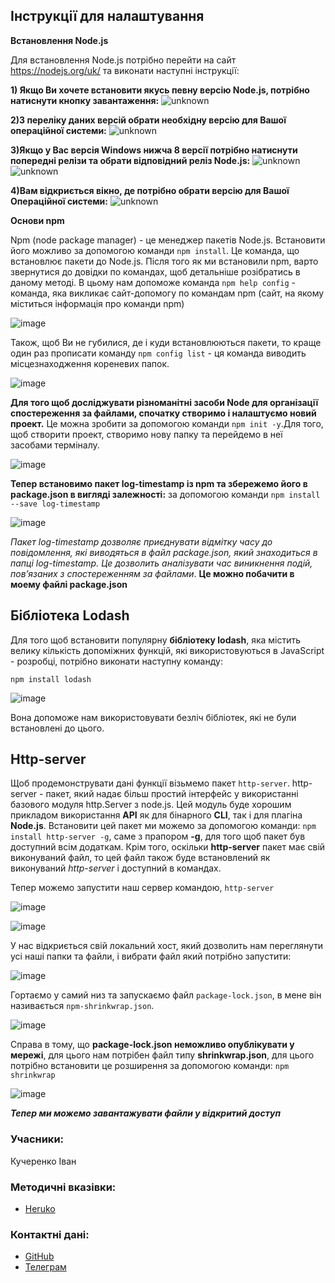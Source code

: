 ## Інструкції для налаштування

**Встановлення Node.js**

Для встановлення Node.js потрібно перейти на сайт https://nodejs.org/uk/ та виконати наступні інструкції:

  **1) Якщо Ви хочете встановити якусь певну версію Node.js, потрібно натиснути кнопку завантаження:**
  ![unknown](https://user-images.githubusercontent.com/66551575/114601421-284f8d00-9c9e-11eb-9fe6-76f2d939e5ef.png)
  
  **2)З переліку даних версій обрати необхідну версію для Вашої операційної системи:**
  ![unknown](https://user-images.githubusercontent.com/66551575/114601847-a57b0200-9c9e-11eb-9335-ef22a1d544e8.png)
  
  **3)Якщо у Вас версія Windows нижча 8 версії потрібно натиснути попередні релізи та обрати відповідний реліз Node.js:**
  ![unknown](https://user-images.githubusercontent.com/66551575/114601983-c8a5b180-9c9e-11eb-8a53-dc4ab85e165d.png)
  ![unknown](https://user-images.githubusercontent.com/66551575/114602160-f5f25f80-9c9e-11eb-8a33-bd18af696cde.png)
  
  **4)Вам відкриється вікно, де потрібно обрати версію для Вашої Операційної системи:**
  ![unknown](https://user-images.githubusercontent.com/66551575/114602258-13272e00-9c9f-11eb-9a9b-045c851f433b.png)

**Основи npm**

  Npm (node package manager) - це менеджер пакетів Node.js. Встановити його можливо за допомогою команди ```npm install```. Це команда, що встановлює пакети до Node.js.
  Після того як ми встановили npm, варто звернутися до довідки по командах, щоб детальніше розібратись в даному методі. В цьому нам допоможе команда ```npm help config``` - команда, яка викликає сайт-допомогу по командам npm (сайт, на якому міститься інформація про команди npm)
  
  ![image](https://user-images.githubusercontent.com/66551575/114604068-2b984800-9ca1-11eb-809e-c9034cf45e14.png)
  
  Також, щоб Ви не губилися, де і куди встановлюються пакети, то краще один раз прописати команду ```npm config list``` - ця команда виводить місцезнаходження кореневих папок.
  
  ![image](https://user-images.githubusercontent.com/66551575/114605001-4919e180-9ca2-11eb-8c21-4b5e04dfd5c1.png)
  
  **Для того щоб досліджувати різноманітні засоби Node для організації спостереження за файлами, спочатку створимо і налаштуємо новий проект.** Це можна зробити за допомогою команди ```npm init -y```.Для того, щоб створити проект, створимо нову папку та перейдемо в неї засобами терміналу.
  
  ![image](https://user-images.githubusercontent.com/66551575/114606485-fd683780-9ca3-11eb-82e0-8cd85a9c2f28.png)
  
  **Тепер встановимо пакет log-timestamp із npm та збережемо його в package.json в вигляді залежності:** за допомогою команди ```npm install --save log-timestamp```
  
  ![image](https://user-images.githubusercontent.com/66551575/114606864-81222400-9ca4-11eb-921b-21371211ce2f.png)
  
  *Пакет log-timestamp дозволяє приєднувати відмітку часу до повідомлення, які виводяться в файл package.json, який знаходиться в папці log-timestamp. Це дозволить аналізувати час виникнення подій, пов’язаних з спостереженням за файлами*. **Це можно побачити в моему файлі package.json**
  
  ## Бібліотека Lodash
  
  Для того щоб встановити  популярну **бібліотеку lodash**, яка містить велику кількість допоміжних функцій, які використовуються в JavaScript - розробці, потрібно виконати наступну команду:
  
  ```npm install lodash```
  
  ![image](https://user-images.githubusercontent.com/66551575/114608007-e0ccff00-9ca5-11eb-859d-a6602dcfaae2.png)
  
  Вона допоможе нам використовувати безліч бібліотек, які не були встановлені до цього.
  
  ## Http-server
    
   Щоб продемонструвати дані функції візьмемо пакет ```http-server```. http-server - пакет, який надає більш простий інтерфейс у використанні базового модуля http.Server з node.js. Цей модуль буде хорошим прикладом використання **API** як для бінарного **CLI**, так і для плагіна **Node.js**.
   Встановити цей пакет ми можемо за допомогою команди: ```npm install http-server -g```, саме з прапором **-g**, для того щоб пакет був доступний всім додаткам.
   Крім того, оскільки **http-server** пакет має свій виконуваний файл, то цей файл також буде встановлений як виконуваний *http-server* і доступний в командах.
   
   Тепер можемо запустити наш сервер командою, ```http-server```
   
   ![image](https://user-images.githubusercontent.com/66551575/114609116-1a523a00-9ca7-11eb-851e-33425a169763.png)

   ![image](https://user-images.githubusercontent.com/66551575/114609129-1e7e5780-9ca7-11eb-99a3-70ca8be24d99.png)

   У нас відкриється свій локальний хост, який дозволить нам переглянути усі наші папки та файли, і вибрати файл який потрібно запустити:
   
   ![image](https://user-images.githubusercontent.com/66551575/114609350-5d141200-9ca7-11eb-8aff-3fa5d8803b95.png)
   
   Гортаємо у самий низ та запускаємо файл ```package-lock.json```, в мене він називається ```npm-shrinkwrap.json```.
   
   ![image](https://user-images.githubusercontent.com/66551575/114609822-e0cdfe80-9ca7-11eb-9250-b0a5137e7694.png)

   Справа в тому, що **package-lock.json неможливо опублікувати у мережі**, для цього нам потрібен файл типу **shrinkwrap.json**, для цього потрібно встановити це розширення за допомогою команди:
   ```npm shrinkwrap```
   
   ![image](https://user-images.githubusercontent.com/66551575/114609635-b1b78d00-9ca7-11eb-8f86-23e4f25ec4c6.png)

   ***Тепер ми можемо завантажувати файли у відкритий доступ***
  






### Учасники:

Кучеренко Іван 

### Методичні вказівки:
- [Heruko](https://jace-dev.herokuapp.com/design/js-talks#/)

### Контактні дані:
 - [GitHub](https://github.com/IKu4er)
 - [Телеграм](http://t.me/rmnstepaniuk)
